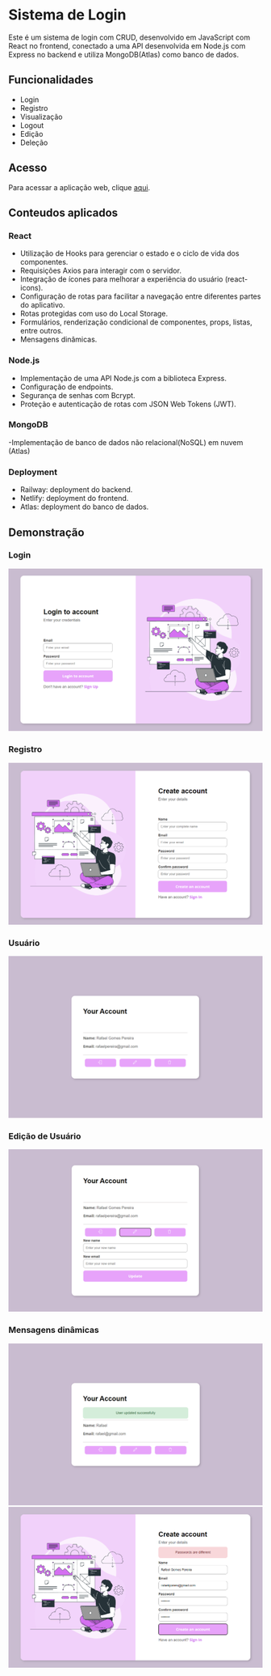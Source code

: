# Sistema de Login

Este é um sistema de login com CRUD, desenvolvido em JavaScript com React no frontend, conectado a uma API desenvolvida em Node.js com Express no backend e utiliza MongoDB(Atlas) como banco de dados.

## Funcionalidades

- Login
- Registro
- Visualização
- Logout
- Edição
- Deleção

## Acesso

Para acessar a aplicação web, clique [aqui](https://user-login-system.netlify.app/).

## Conteudos aplicados

### React

- Utilização de Hooks para gerenciar o estado e o ciclo de vida dos componentes.
- Requisições Axios para interagir com o servidor.
- Integração de ícones para melhorar a experiência do usuário (react-icons).
- Configuração de rotas para facilitar a navegação entre diferentes partes do aplicativo.
- Rotas protegidas com uso do Local Storage.
- Formulários, renderização condicional de componentes, props, listas, entre outros.
- Mensagens dinâmicas.

### Node.js

- Implementação de uma API Node.js com a biblioteca Express.
- Configuração de endpoints.
- Segurança de senhas com Bcrypt.
- Proteção e autenticação de rotas com JSON Web Tokens (JWT).

### MongoDB

-Implementação de banco de dados não relacional(NoSQL) em nuvem (Atlas)

### Deployment

- Railway: deployment do backend.
- Netlify: deployment do frontend.
- Atlas: deployment do banco de dados.

## Demonstração

### Login

![Login](/src/img/readme-login.png)

### Registro

![Registro](/src/img/readme-register.png)

### Usuário

![Usuario](/src/img/readme-user.png)

### Edição de Usuário

![Edit](/src/img/readme-edit.png)

### Mensagens dinâmicas

![Mensagem1](/src/img/readme-msg1.png)
![Mensagem2](/src/img/readme-msg2.png)

